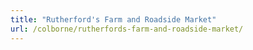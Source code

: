 ```yaml
---
title: "Rutherford's Farm and Roadside Market"
url: /colborne/rutherfords-farm-and-roadside-market/
---
```

